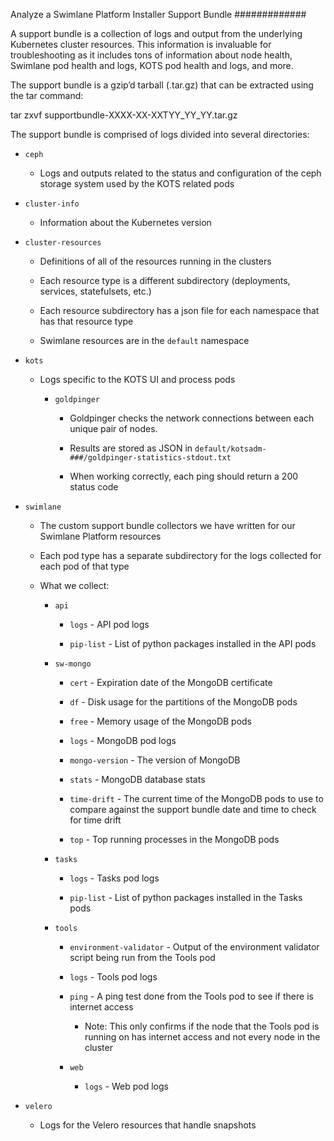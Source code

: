 Analyze a Swimlane Platform Installer Support Bundle
#############

A support bundle is a collection of logs and output from the underlying
Kubernetes cluster resources. This information is invaluable for
troubleshooting as it includes tons of information about node health,
Swimlane pod health and logs, KOTS pod health and logs, and more.

The support bundle is a gzip’d tarball (.tar.gz) that can be extracted
using the tar command:

tar zxvf supportbundle-XXXX-XX-XXTYY_YY_YY.tar.gz

The support bundle is comprised of logs divided into several
directories:

-  `ceph`

   -  Logs and outputs related to the status and configuration of the
      ceph storage system used by the KOTS related pods

-  `cluster-info`

   -  Information about the Kubernetes version

-  `cluster-resources`

   -  Definitions of all of the resources running in the clusters

   -  Each resource type is a different subdirectory (deployments,
      services, statefulsets, etc.)

   -  Each resource subdirectory has a json file for each namespace that
      has that resource type

   -  Swimlane resources are in the `default` namespace

-  `kots`

   -  Logs specific to the KOTS UI and process pods

      -  `goldpinger`

         -  Goldpinger checks the network connections between each
            unique pair of nodes.

         -  Results are stored as JSON in
            `default/kotsadm-###/goldpinger-statistics-stdout.txt`

         -  When working correctly, each ping should return a 200 status
            code

-  `swimlane`

   -  The custom support bundle collectors we have written for our
      Swimlane Platform resources

   -  Each pod type has a separate subdirectory for the logs collected
      for each pod of that type

   -  What we collect:

      -  `api`

         -  `logs` - API pod logs

         -  `pip-list` - List of python packages installed in the API
            pods

      -  `sw-mongo`

         -  `cert` - Expiration date of the MongoDB certificate

         -  `df` - Disk usage for the partitions of the MongoDB pods

         -  `free` - Memory usage of the MongoDB pods

         -  `logs` - MongoDB pod logs

         -  `mongo-version` - The version of MongoDB

         -  `stats` - MongoDB database stats

         -  `time-drift` - The current time of the MongoDB pods to use
            to compare against the support bundle date and time to check
            for time drift

         -  `top` - Top running processes in the MongoDB pods

      -  `tasks`

         -  `logs` - Tasks pod logs

         -  `pip-list` - List of python packages installed in the
            Tasks pods

      -  `tools`

         -  `environment-validator` - Output of the environment
            validator script being run from the Tools pod

         -  `logs` - Tools pod logs

         -  `ping` - A ping test done from the Tools pod to see if
            there is internet access

            -  Note: This only confirms if the node that the Tools pod
               is running on has internet access and not every node in
               the cluster

         -  `web`

            -  `logs` - Web pod logs

-  `velero`

   -  Logs for the Velero resources that handle snapshots
